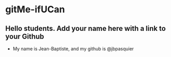 # gitMe-ifUCan

## Hello students. Add your name here with a link to your Github

* My name is Jean-Baptiste, and my github is @jbpasquier
